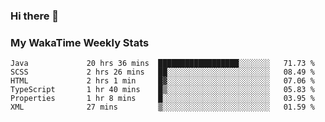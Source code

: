 ### Hi there 👋

<!--
**royschrauwen/royschrauwen** is a ✨ _special_ ✨ repository because its `README.md` (this file) appears on your GitHub profile.

Here are some ideas to get you started:

- 🔭 I’m currently working on ...
- 🌱 I’m currently learning ...
- 👯 I’m looking to collaborate on ...
- 🤔 I’m looking for help with ...
- 💬 Ask me about ...
- 📫 How to reach me: ...
- 😄 Pronouns: ...
- ⚡ Fun fact: ...
-->


### My WakaTime Weekly Stats
<!--START_SECTION:waka-->

```text
Java             20 hrs 36 mins  ██████████████████░░░░░░░   71.73 %
SCSS             2 hrs 26 mins   ██░░░░░░░░░░░░░░░░░░░░░░░   08.49 %
HTML             2 hrs 1 min     █▓░░░░░░░░░░░░░░░░░░░░░░░   07.06 %
TypeScript       1 hr 40 mins    █▒░░░░░░░░░░░░░░░░░░░░░░░   05.83 %
Properties       1 hr 8 mins     █░░░░░░░░░░░░░░░░░░░░░░░░   03.95 %
XML              27 mins         ▒░░░░░░░░░░░░░░░░░░░░░░░░   01.59 %
```

<!--END_SECTION:waka-->
